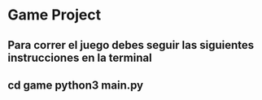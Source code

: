 # Game Project

Para correr el juego debes seguir las siguientes instrucciones en la terminal
--- 
cd game
python3 main.py
---




